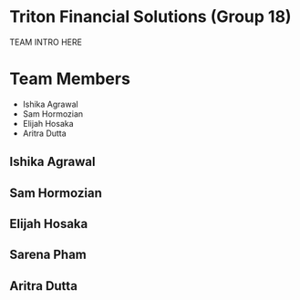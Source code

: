 # Triton Financial Solutions (Group 18)
TEAM INTRO HERE

# Team Members
- Ishika Agrawal
- Sam Hormozian
- Elijah Hosaka
- Aritra Dutta

## Ishika Agrawal

## Sam Hormozian

## Elijah Hosaka

## Sarena Pham

## Aritra Dutta

